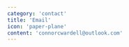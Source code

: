 ```yaml
---
category: 'contact'
title: 'Email'
icon: 'paper-plane'
content: 'connorcwardell@outlook.com'
---
```

